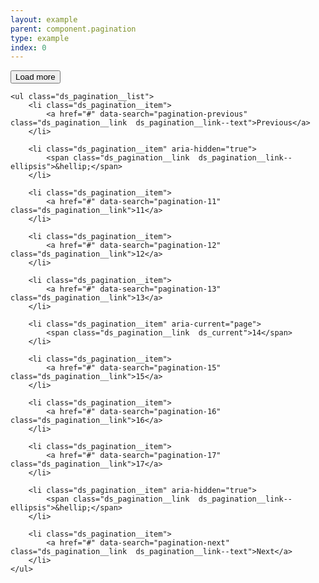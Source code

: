 ```yaml
---
layout: example
parent: component.pagination
type: example
index: 0
---
```


<nav class="ds_pagination" aria-label="Pages">
    <div class="ds_pagination__load-more">
        <button class="ds_button" data-search="pagination-more">Load more</button>
    </div>

    <ul class="ds_pagination__list">
        <li class="ds_pagination__item">
            <a href="#" data-search="pagination-previous" class="ds_pagination__link  ds_pagination__link--text">Previous</a>
        </li>

        <li class="ds_pagination__item" aria-hidden="true">
            <span class="ds_pagination__link  ds_pagination__link--ellipsis">&hellip;</span>
        </li>

        <li class="ds_pagination__item">
            <a href="#" data-search="pagination-11" class="ds_pagination__link">11</a>
        </li>

        <li class="ds_pagination__item">
            <a href="#" data-search="pagination-12" class="ds_pagination__link">12</a>
        </li>

        <li class="ds_pagination__item">
            <a href="#" data-search="pagination-13" class="ds_pagination__link">13</a>
        </li>

        <li class="ds_pagination__item" aria-current="page">
            <span class="ds_pagination__link  ds_current">14</span>
        </li>

        <li class="ds_pagination__item">
            <a href="#" data-search="pagination-15" class="ds_pagination__link">15</a>
        </li>

        <li class="ds_pagination__item">
            <a href="#" data-search="pagination-16" class="ds_pagination__link">16</a>
        </li>

        <li class="ds_pagination__item">
            <a href="#" data-search="pagination-17" class="ds_pagination__link">17</a>
        </li>

        <li class="ds_pagination__item" aria-hidden="true">
            <span class="ds_pagination__link  ds_pagination__link--ellipsis">&hellip;</span>
        </li>

        <li class="ds_pagination__item">
            <a href="#" data-search="pagination-next" class="ds_pagination__link  ds_pagination__link--text">Next</a>
        </li>
    </ul>
</nav>
